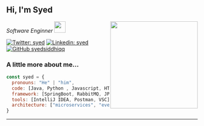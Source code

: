 <h2> Hi, I'm Syed</h2>
<img align='right' src="https://media.giphy.com/media/M9gbBd9nbDrOTu1Mqx/giphy.gif" width="230">
<p><em>Software Enginner <img src="https://media.giphy.com/media/WUlplcMpOCEmTGBtBW/giphy.gif" width="30"> 
</em></p>

[![Twitter: syed](https://img.shields.io/twitter/follow/syed?style=social)](https://twitter.com/Syed20146399)
[![Linkedin: syed](https://img.shields.io/badge/-syed-blue?style=flat-square&logo=Linkedin&logoColor=white&link=https://www.linkedin.com/in/syedali1997//)](https://www.linkedin.com/in/syedali1997/)
[![GitHub syedsiddhiqq](https://img.shields.io/github/followers/thaiane?label=follow&style=social)](https://github.com/syedsiddhiqq)


### A little more about me...  

```javascript
const syed = {
  pronouns: "He" | "him",
  code: [Java, Python , Javascript, HTML, CSS],
  framework: [SpringBoot, RabbitMQ, JPA, MySQL, ReactJS, Django],
  tools: [IntelliJ IDEA, Postman, VSC],
  architecture: ["microservices", "event-driven", "design system pattern"]
}
```

---
